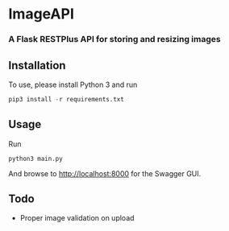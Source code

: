 # ImageAPI
### A Flask RESTPlus API for storing and resizing images

## Installation

To use, please install Python 3 and run

```python
pip3 install -r requirements.txt
```

## Usage

Run

```
python3 main.py
```

And browse to [http://localhost:8000](http://localhost:8000) for the Swagger GUI.

## Todo
- Proper image validation on upload
